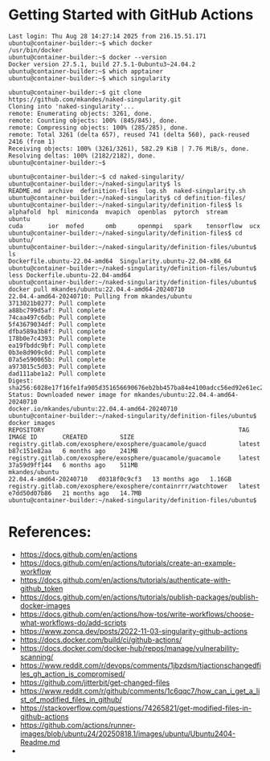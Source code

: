 # Getting Started with GitHub Actions

```
Last login: Thu Aug 28 14:27:14 2025 from 216.15.51.171
ubuntu@container-builder:~$ which docker
/usr/bin/docker
ubuntu@container-builder:~$ docker --version
Docker version 27.5.1, build 27.5.1-0ubuntu3~24.04.2
ubuntu@container-builder:~$ which apptainer
ubuntu@container-builder:~$ which singularity
```

```
ubuntu@container-builder:~$ git clone https://github.com/mkandes/naked-singularity.git
Cloning into 'naked-singularity'...
remote: Enumerating objects: 3261, done.
remote: Counting objects: 100% (845/845), done.
remote: Compressing objects: 100% (285/285), done.
remote: Total 3261 (delta 657), reused 741 (delta 560), pack-reused 2416 (from 1)
Receiving objects: 100% (3261/3261), 582.29 KiB | 7.76 MiB/s, done.
Resolving deltas: 100% (2182/2182), done.
ubuntu@container-builder:~$
```

```
ubuntu@container-builder:~$ cd naked-singularity/
ubuntu@container-builder:~/naked-singularity$ ls
README.md  archive  definition-files  log.sh  naked-singularity.sh
ubuntu@container-builder:~/naked-singularity$ cd definition-files/
ubuntu@container-builder:~/naked-singularity/definition-files$ ls
alphafold  hpl	miniconda  mvapich  openblas  pytorch  stream	   ubuntu
cuda	   ior	mofed	   omb	    openmpi   spark    tensorflow  ucx
ubuntu@container-builder:~/naked-singularity/definition-files$ cd ubuntu/
ubuntu@container-builder:~/naked-singularity/definition-files/ubuntu$ ls
Dockerfile.ubuntu-22.04-amd64  Singularity.ubuntu-22.04-x86_64
ubuntu@container-builder:~/naked-singularity/definition-files/ubuntu$ less Dockerfile.ubuntu-22.04-amd64 
ubuntu@container-builder:~/naked-singularity/definition-files/ubuntu$ docker pull mkandes/ubuntu:22.04.4-amd64-20240710
22.04.4-amd64-20240710: Pulling from mkandes/ubuntu
3713021b0277: Pull complete 
a88bc799d5af: Pull complete 
74caa497c6db: Pull complete 
5f43679034df: Pull complete 
dfba589a3b8f: Pull complete 
178b0e7c4393: Pull complete 
ea19fbddc9bf: Pull complete 
0b3e8d909c0d: Pull complete 
07a5e590065b: Pull complete 
a973015c5d03: Pull complete 
dad111abe1a2: Pull complete 
Digest: sha256:6028e17f16fe1fa905d351656690676eb2bb457ba84e4100adcc56ed92e61ec2
Status: Downloaded newer image for mkandes/ubuntu:22.04.4-amd64-20240710
docker.io/mkandes/ubuntu:22.04.4-amd64-20240710
ubuntu@container-builder:~/naked-singularity/definition-files/ubuntu$ docker images
REPOSITORY                                                      TAG                      IMAGE ID       CREATED         SIZE
registry.gitlab.com/exosphere/exosphere/guacamole/guacd         latest                   b87c151e82aa   6 months ago    241MB
registry.gitlab.com/exosphere/exosphere/guacamole/guacamole     latest                   37a59d9ff144   6 months ago    511MB
mkandes/ubuntu                                                  22.04.4-amd64-20240710   d0318f0c9cf3   13 months ago   1.16GB
registry.gitlab.com/exosphere/exosphere/containrrr/watchtower   latest                   e7dd50d07b86   21 months ago   14.7MB
ubuntu@container-builder:~/naked-singularity/definition-files/ubuntu$
```

# References:
- https://docs.github.com/en/actions
- https://docs.github.com/en/actions/tutorials/create-an-example-workflow
- https://docs.github.com/en/actions/tutorials/authenticate-with-github_token
- https://docs.github.com/en/actions/tutorials/publish-packages/publish-docker-images
- https://docs.github.com/en/actions/how-tos/write-workflows/choose-what-workflows-do/add-scripts
- https://www.zonca.dev/posts/2022-11-03-singularity-github-actions
- https://docs.docker.com/build/ci/github-actions/
- https://docs.docker.com/docker-hub/repos/manage/vulnerability-scanning/
- https://www.reddit.com/r/devops/comments/1jbzdsm/tjactionschangedfiles_gh_action_is_compromised/
- https://github.com/jitterbit/get-changed-files
- https://www.reddit.com/r/github/comments/1c6qqc7/how_can_i_get_a_list_of_modified_files_in_github/
- https://stackoverflow.com/questions/74265821/get-modified-files-in-github-actions
- https://github.com/actions/runner-images/blob/ubuntu24/20250818.1/images/ubuntu/Ubuntu2404-Readme.md
- 
